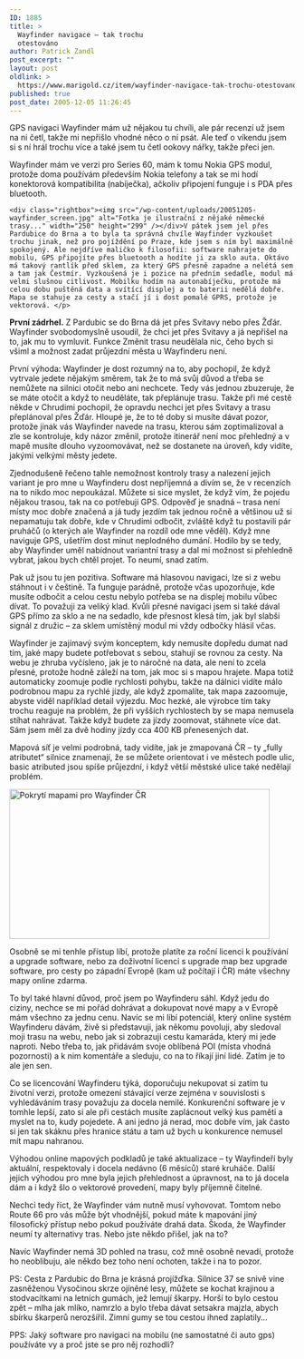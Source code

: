 ```yaml
---
ID: 1885
title: >
  Wayfinder navigace – tak trochu
  otestováno
author: Patrick Zandl
post_excerpt: ""
layout: post
oldlink: >
  https://www.marigold.cz/item/wayfinder-navigace-tak-trochu-otestovano
published: true
post_date: 2005-12-05 11:26:45
---
```

<p>GPS navigaci Wayfinder mám už nějakou tu chvíli, ale pár recenzí už jsem na ni četl, takže mi nepřišlo vhodné něco o ní psát. Ale teď o víkendu jsem si s ní hrál trochu více a také jsem tu četl ookovy nářky, takže přeci jen. </p>

<p>Wayfinder mám ve verzi pro Series 60, mám k tomu Nokia GPS modul, protože doma používám především Nokia telefony a tak se mi hodí konektorová kompatibilita (nabíječka), ačkoliv připojení funguje i s PDA přes bluetooth. </p>

	<div class="rightbox"><img src="/wp-content/uploads/20051205-wayfinder_screen.jpg" alt="Fotka je ilustrační z nějaké německé trasy..." width="250" height="299" /></div>V pátek jsem jel přes Pardubice do Brna a to byla ta správná chvíle Wayfinder vyzkoušet trochu jinak, než pro pojíždění po Praze, kde jsem s ním byl maximálně spokojený. Ale nejdříve maličko k filosofii: software nahrajete do mobilu, GPS připojíte přes bluetooth a hodíte ji za sklo auta. Oktávo má takový rantlík před sklem, za který GPS přesně zapadne a nelétá sem a tam jak Čestmír. Vyzkoušená je i pozice na předním sedadle, modul má velmi slušnou citlivost. Mobilku hodím na autonabíječku, protože má celou dobu puštěná data a svítící displej a to baterii nedělá dobře. Mapa se stahuje za cesty a stačí jí i dost pomalé GPRS, protože je vektorová. </p>

<p>
<strong>
První zádrhel.</strong> Z Pardubic se do Brna dá jet přes Svitavy nebo přes Žďár.  Wayfinder svobodomyslně usoudil, že chci jet přes Svitavy a já nepřišel na to, jak mu to vymluvit. Funkce Změnit trasu neudělala nic, čeho bych si všiml a možnost zadat průjezdní města u Wayfinderu není. </p>

<p>První výhoda: Wayfinder je dost rozumný na to, aby pochopil, že když vytrvale jedete nějakým směrem, tak že to má svůj důvod a třeba se nemůžete na silnici otočit nebo ani nechcete. Tedy vás jednou zbuzeruje, že se máte otočit a když to neuděláte, tak přeplánuje trasu. Takže při mé cestě někde v Chrudimi pochopil, že opravdu nechci jet přes Svitavy a trasu přeplánoval přes Žďár. Hloupé je, že to té doby si musíte dávat pozor, protože jinak vás Wayfinder navede na trasu, kterou sám zoptimalizoval a zle se kontroluje, kdy názor změnil, protože itinerář není moc přehledný a v mapě musíte dlouho vyzoomovávat, než se dostanete na úroveň, kdy vidíte, jakými velkými městy jedete. </p>

<p>Zjednodušeně řečeno tahle nemožnost kontroly trasy a nalezení jejich variant je pro mne u Wayfinderu dost nepříjemná a divím se, že v recenzích na to nikdo moc nepoukázal. Můžete si sice myslet, že když vím, že pojedu nějakou trasou, tak na co potřebuji GPS. Odpověď je snadná – trasa není místy moc dobře značená a já tudy jezdím tak jednou ročně a většinou už si nepamatuju tak dobře, kde v Chrudimi odbočit, zvláště když tu postavili pár pruháčů (o kterých ale Wayfinder na rozdíl ode mne věděl). Když mne naviguje GPS, ušetřím dost minut neplodného dumání. Hodilo by se tedy, aby Wayfinder uměl nabídnout variantní trasy a dal mi možnost si přehledně vybrat, jakou bych chtěl projet. To neumí, snad zatím. </p>

<p>Pak už jsou tu jen pozitiva. Software má hlasovou navigaci, lze si z webu stáhnout i v češtině. Ta funguje parádně, protože včas upozorňuje, kde musíte odbočit a celou cestu nebylo potřeba se na displej mobilu vůbec dívat. To považuji za veliký klad. Kvůli přesné navigaci jsem si také dával GPS přímo za sklo a ne na sedadlo, kde přesnost klesá tím, jak byl slabši signál z družic – za sklem umístěný modul mi vždy odbočky hlásil včas. </p>

<p>Wayfinder je zajímavý svým konceptem, kdy nemusíte dopředu dumat nad tím, jaké mapy budete potřebovat s sebou, stahují se rovnou za cesty. Na webu je zhruba vyčísleno, jak je to náročné na data, ale není to zcela přesné, protože hodně záleží na tom, jak moc si s mapou hrajete. Mapa totiž automaticky zoomuje podle rychlosti pohybu, takže na dálnici vidíte málo podrobnou mapu za rychlé jízdy, ale když zpomalíte, tak mapa zazoomuje, abyste viděl například detail výjezdu. Moc hezké, ale výrobce tím taky trochu reaguje na problém, že při vyšších rychlostech by se mapa nemusela stíhat nahrávat. Takže když budete za jízdy zoomovat, stáhnete více dat. Sám jsem měl za dvě hodiny jízdy cca 400 KB přenesených dat.</p>

<p>Mapová síť je velmi podrobná, tady vidíte, jak je zmapovaná ČR – ty „fully atributet“ silnice znamenají, že se můžete orientovat i ve městech podle ulic, basic atributed jsou spíše průjezdní, i když větší městské ulice také nedělají problém.  </p>

<p><img src="/wp-content/uploads/20051205-coverage_map_czech_republic.gif" alt="Pokrytí mapami pro Wayfinder ČR" width="460" height="264" /></p>

<p>Osobně se mi tenhle přístup líbí, protože platíte za roční licenci k používání a upgrade software, nebo za doživotní licenci s upgrade map bez upgrade software, pro cesty po západní Evropě (kam už počítají i ČR) máte všechny mapy online zdarma. </p>

<p>To byl také hlavní důvod, proč jsem po Wayfinderu sáhl. Když jedu do ciziny, nechce se mi pořád dohrávat a dokupovat nové mapy a v Evropě mám všechno za jednu cenu. Navíc se mi líbí potenciál, který online systém Wayfinderu dávám, živě si představuji, jak někomu povoluji, aby sledoval moji trasu na webu, nebo jak si zobrazuji cestu kamaráda, který mi jede naproti. Nebo třeba to, jak přidávám svoje oblíbená POI (místa vhodná pozornosti) a k nim komentáře a sleduju, co na to říkají jiní lidé. Zatím je to ale jen sen. </p>

<p>Co se licencování Wayfinderu týká, doporučuju nekupovat si zatím tu životní verzi, protože omezení stávající verze zejména v souvislosti s vyhledáváním trasy považuju za docela nemilé. Konkurenční software je v tomhle lepší, zato si ale při cestách musíte zaplácnout velký kus paměti a myslet na to, kudy pojedete. A ani jedno já nerad, moc dobře vím, jak často si jen tak skáknu přes hranice státu a tam už bych u konkurence nemusel mít mapu nahranou. </p>

<p>Výhodou online mapových podkladů je také aktualizace – ty Wayfindeří byly aktuální, respektovaly i docela nedávno (6 měsíců) staré kruháče. Další jejich výhodou pro mne byla jejich přehlednost a úpravnost, na to já docela dám a i když šlo o vektorové provedení, mapy byly příjemně čitelné.  </p>

<p>Nechci tedy říct, že Wayfinder vám nutně musí vyhovovat. Tomtom nebo Route 66 pro vás může být vhodnější, pokud máte k mapování jiný filosofický přístup nebo pokud používáte drahá data. Škoda, že Wayfinder neumí ty alternativy tras. Nebo jste někdo přišel, jak na to?</p>

<p>Navíc Wayfinder nemá 3D pohled na trasu, což mně osobně nevadí, protože ho neoblibuju, ale někdo bez toho není ochoten, takže i na to pozor. </p>

<p>PS: Cesta z Pardubic do Brna je krásná projížďka. Silnice 37 se snivě vine zasněženou Vysočinou skrze ojíněné lesy, můžete se kochat krajinou a stodvacítkami na letních gumách, jež lemují škarpy. Horší to bylo cestou zpět – mlha jak mlíko, namrzlo a bylo třeba dávat setsakra majzla, abych sbírku škarperů nerozšířil. Zimní gumy se tou cestou ihned zaplatily… </p>

<p>PPS: Jaký software pro navigaci na mobilu (ne samostatné či auto gps) používáte vy a proč jste se pro něj rozhodli?
</p>
